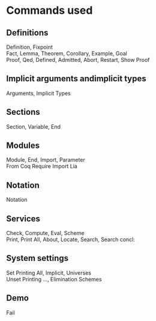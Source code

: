 # Commands used
## Definitions
Definition, Fixpoint  
Fact, Lemma, Theorem, Corollary, Example, Goal  
Proof, Qed, Defined, Admitted, Abort, Restart, Show Proof
## Implicit arguments andimplicit types
Arguments, Implicit Types
## Sections
Section, Variable, End
## Modules
Module, End, Import, Parameter  
From Coq Require Import Lia
## Notation
Notation
## Services
Check, Compute, Eval, Scheme  
Print, Print All, About, Locate, Search, Search concl:
## System settings
Set Printing All, Implicit, Universes  
Unset Printing ..., Elimination Schemes
## Demo
Fail


